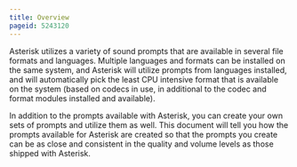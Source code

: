 ```yaml
---
title: Overview
pageid: 5243120
---
```


Asterisk utilizes a variety of sound prompts that are available in several file formats and languages. Multiple languages and formats can be installed on the same system, and Asterisk will utilize prompts from languages installed, and will automatically pick the least CPU intensive format that is available on the system (based on codecs in use, in additional to the codec and format modules installed and available). 

In addition to the prompts available with Asterisk, you can create your own sets of prompts and utilize them as well. This document will tell you how the prompts available for Asterisk are created so that the prompts you create can be as close and consistent in the quality and volume levels as those shipped with Asterisk.
